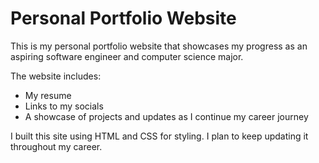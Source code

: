 # Personal Portfolio Website

This is my personal portfolio website that showcases my progress as an aspiring software engineer and computer science major.  

The website includes:
- My resume
- Links to my socials
- A showcase of projects and updates as I continue my career journey  

I built this site using HTML and CSS for styling. I plan to keep updating it throughout my career.  
